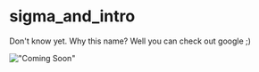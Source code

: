 sigma_and_intro
================

Don't know yet. Why this name? Well you can check out google ;)


!["Coming Soon"](http://i.imgflip.com/6s0bz.gif)
